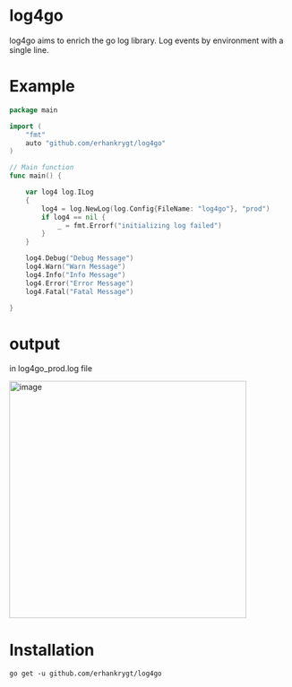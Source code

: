 # log4go

log4go aims to enrich the go log library. Log events by environment with a single line.

# Example
```go
package main

import (
	"fmt"
	auto "github.com/erhankrygt/log4go"
)

// Main function
func main() {

  	var log4 log.ILog
	{
		log4 = log.NewLog(log.Config{FileName: "log4go"}, "prod")
		if log4 == nil {
			_ = fmt.Errorf("initializing log failed")
		}
	}

	log4.Debug("Debug Message")
	log4.Warn("Warn Message")
	log4.Info("Info Message")
	log4.Error("Error Message")
	log4.Fatal("Fatal Message")

}
```
# output
in log4go_prod.log file 

<img width="423" alt="image" src="https://user-images.githubusercontent.com/6412354/196023617-e183e152-6918-4131-b555-ace50ce8823d.png">

# Installation
```
go get -u github.com/erhankrygt/log4go
```

